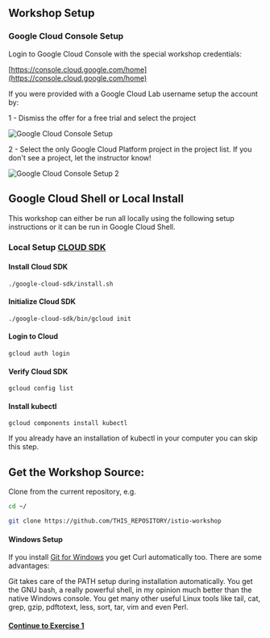 ## Workshop Setup

###  Google Cloud Console Setup

Login to Google Cloud Console with the special workshop credentials:

[https://console.cloud.google.com/home](https://console.cloud.google.com/home)

If you were provided with a Google Cloud Lab username setup the account by:

1 - Dismiss the offer for a free trial and select the project

![Google Cloud Console Setup](../images/homescreen.png)

2 - Select the only Google Cloud Platform project in the project list. If you don't see a project, let the instructor know!

![Google Cloud Console Setup 2](../images/homescreen2.png)

##  Google Cloud Shell or Local Install

This workshop can either be run all locally using the following setup instructions or it can be run in Google Cloud Shell.

### Local Setup [CLOUD SDK](https://cloud.google.com/sdk/)

####  Install Cloud SDK

  `./google-cloud-sdk/install.sh`

#### Initialize Cloud SDK

  `./google-cloud-sdk/bin/gcloud init`

#### Login to Cloud

  `gcloud auth login`

#### Verify Cloud SDK

  `gcloud config list`

#### Install kubectl

  `gcloud components install kubectl`

If you already have an installation of kubectl in your computer you can skip this step.

## Get the Workshop Source:
  
Clone from the current repository, e.g.

```sh
cd ~/

git clone https://github.com/THIS_REPOSITORY/istio-workshop

```

#### Windows Setup

If you install [Git for Windows](https://git-scm.com/downloads) you get Curl automatically too. There are some advantages:

Git takes care of the PATH setup during installation automatically.
You get the GNU bash, a really powerful shell, in my opinion much better than the native Windows console.
You get many other useful Linux tools like tail, cat, grep, gzip, pdftotext, less, sort, tar, vim and even Perl.

#### [Continue to Exercise 1](../exercise-1/README-GKE.md)

